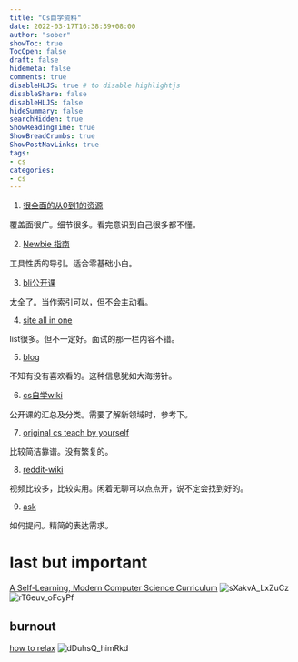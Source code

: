 ```yaml
---
title: "Cs自学资料"
date: 2022-03-17T16:38:39+08:00
author: "sober"
showToc: true
TocOpen: false
draft: false
hidemeta: false
comments: true
disableHLJS: true # to disable highlightjs
disableShare: false
disableHLJS: false
hideSummary: false
searchHidden: true
ShowReadingTime: true
ShowBreadCrumbs: true
ShowPostNavLinks: true
tags:
- cs
categories:
- cs
---
```

1. [很全面的从0到1的资源](https://github.com/jwasham/coding-interview-university/blob/main/translations/README-cn.md)

覆盖面很广。细节很多。看完意识到自己很多都不懂。

2. [Newbie 指南](https://tsagaanbar.github.io/Newly-Programmer-ABC/)

工具性质的导引。适合零基础小白。

3. [bli公开课](https://github.com/elder-frog/OpenCourseCatalog)

太全了。当作索引可以，但不会主动看。

4. [site all in one](https://github.com/tuteng/Best-websites-a-programmer-should-visit-zh)

list很多。但不一定好。面试的那一栏内容不错。

5. [blog](https://github.com/abdelhai/awesome-dev-blogs)

不知有没有喜欢看的。这种信息犹如大海捞针。

6. [cs自学wiki](https://csdiy.wiki/)

公开课的汇总及分类。需要了解新领域时，参考下。

7. [original cs teach by yourself](https://teachyourselfcs.com/)

比较简洁靠谱。没有繁复的。

8. [reddit-wiki](https://github.com/antariksh17/Reddit-wiki-programming)

视频比较多，比较实用。闲着无聊可以点点开，说不定会找到好的。

9. [ask](https://github.com/ryanhanwu/How-To-Ask-Questions-The-Smart-Way)
    
如何提问。精简的表达需求。
# last but important
[A Self-Learning, Modern Computer Science Curriculum](https://functionalcs.github.io/curriculum/)
![sXakvA_LxZuCz](https://cdn.jsdelivr.net/gh/h3x311/upic@main/uPic/2022/sXakvA_LxZuCz.png)
![rT6euv_oFcyPf](https://cdn.jsdelivr.net/gh/h3x311/upic@main/uPic/2022/rT6euv_oFcyPf.png)

## burnout
[how to relax](https://www.reddit.com/r/cscareerquestions/wiki/index)
![dDuhsQ_himRkd](https://cdn.jsdelivr.net/gh/h3x311/upic@main/uPic/2022/dDuhsQ_himRkd.jpg)